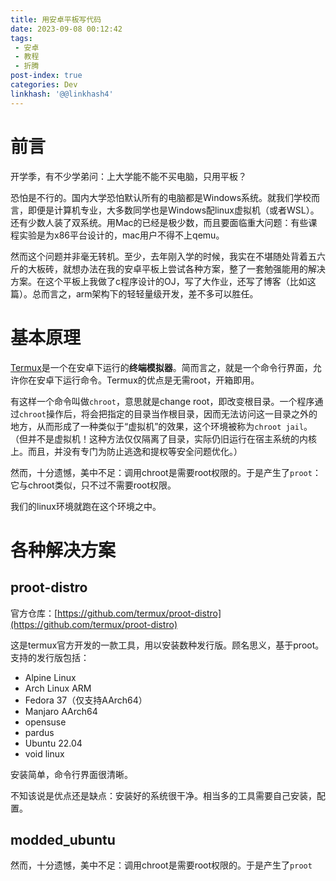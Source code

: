 ```yaml
---
title: 用安卓平板写代码
date: 2023-09-08 00:12:42
tags: 
 - 安卓
 - 教程
 - 折腾
post-index: true
categories: Dev
linkhash: '@@linkhash4'
---
```

# 前言

开学季，有不少学弟问：上大学能不能不买电脑，只用平板？

恐怕是不行的。国内大学恐怕默认所有的电脑都是Windows系统。就我们学校而言，即便是计算机专业，大多数同学也是Windows配linux虚拟机（或者WSL）。还有少数人装了双系统。用Mac的已经是极少数，而且要面临重大问题：有些课程实验是为x86平台设计的，mac用户不得不上qemu。

然而这个问题并非毫无转机。至少，去年刚入学的时候，我实在不堪随处背着五六斤的大板砖，就想办法在我的安卓平板上尝试各种方案，整了一套勉强能用的解决方案。在这个平板上我做了c程序设计的OJ，写了大作业，还写了博客（比如这篇）。总而言之，arm架构下的轻轻量级开发，差不多可以胜任。

# 基本原理

[Termux](https://termux.dev)是一个在安卓下运行的**终端模拟器**。简而言之，就是一个命令行界面，允许你在安卓下运行命令。Termux的优点是无需root，开箱即用。

有这样一个命令叫做`chroot`，意思就是change root，即改变根目录。一个程序通过`chroot`操作后，将会把指定的目录当作根目录，因而无法访问这一目录之外的地方，从而形成了一种类似于“虚拟机”的效果，这个环境被称为`chroot jail`。（但并不是虚拟机！这种方法仅仅隔离了目录，实际仍旧运行在宿主系统的内核上。而且，并没有专门为防止逃逸和提权等安全问题优化。）

然而，十分遗憾，美中不足：调用chroot是需要root权限的。于是产生了`proot`：它与chroot类似，只不过不需要root权限。

我们的linux环境就跑在这个环境之中。

# 各种解决方案 

## proot-distro 

官方仓库：[https://github.com/termux/proot-distro](https://github.com/termux/proot-distro)

这是termux官方开发的一款工具，用以安装数种发行版。顾名思义，基于proot。支持的发行版包括：

 - Alpine Linux
 - Arch Linux ARM
 - Fedora 37（仅支持AArch64）
 - Manjaro AArch64
 - opensuse
 - pardus
 - Ubuntu 22.04
 - void linux

安装简单，命令行界面很清晰。

不知该说是优点还是缺点：安装好的系统很干净。相当多的工具需要自己安装，配置。

## modded_ubuntu

然而，十分遗憾，美中不足：调用chroot是需要root权限的。于是产生了`proot`
